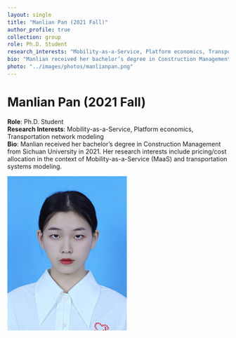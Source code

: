 ```yaml
---
layout: single
title: "Manlian Pan (2021 Fall)"
author_profile: true
collection: group
role: Ph.D. Student
research_interests: "Mobility-as-a-Service, Platform economics, Transportation network modeling"
bio: "Manlian received her bachelor’s degree in Construction Management from Sichuan University in 2021. Her research interests include pricing/cost allocation in the context of Mobility-as-a-Service (MaaS) and transportation systems modeling."
photo: "../images/photos/manlianpan.png"
---
```


# Manlian Pan (2021 Fall)

**Role**: Ph.D. Student  
**Research Interests**: Mobility-as-a-Service, Platform economics, Transportation network modeling  
**Bio**: Manlian received her bachelor’s degree in Construction Management from Sichuan University in 2021. Her research interests include pricing/cost allocation in the context of Mobility-as-a-Service (MaaS) and transportation systems modeling.

![Manlian Pan](../images/photos/manlianpan.png)

